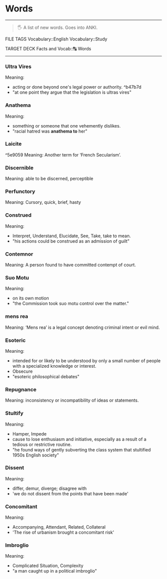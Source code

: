 # Words
---
>🖐 A list of new words. Goes into ANKI.

FILE TAGS
Vocabulary::English Vocabulary::Study

TARGET DECK
Facts and Vocab::🔠 Words

---
### Ultra Vires
Meaning:
- acting or done beyond one's legal power or authority. ^b47b7d
- "at one point they argue that the legislation is ultras vires"

### Anathema
Meaning:
- something or someone that one vehemently dislikes.
- "racial hatred was **anathema to** her"


### Laicite
^5e9059
Meaning: Another term for ‘French Secularism’.

### Discernible
Meaning: able to be discerned, perceptible



### Perfunctory
Meaning: Cursory, quick, brief, hasty


### Construed
Meaning: 
- Interpret, Understand, Elucidate, See, Take, take to mean.
- "his actions could be construed as an admission of guilt"



### Contemnor
Meaning: A person found to have committed contempt of court.



### Suo Motu
Meaning: 
- on its own motion
- "the Commission took suo motu control over the matter."

### mens rea
Meaning:  ‘Mens rea’ is a legal concept denoting criminal intent or evil mind.
<!--ID: 1605641154973-->

### Esoteric
Meaning: 
-  intended for or likely to be understood by only a small number of people with a specialized knowledge or interest. 
- Obsecure
- "esoteric philosophical debates"
<!--ID: 1605641155020-->


### Repugnance
Meaning: inconsistency or incompatibility of ideas or statements.
<!--ID: 1605641155067-->


### Stultify
Meaning: 
- Hamper, Impede
- cause to lose enthusiasm and initiative, especially as a result of a tedious or restrictive routine.
- "he found ways of gently subverting the class system that stultified 1950s English society"
<!--ID: 1605641155115-->

### Dissent
Meaning: 
- differ, demur, diverge; disagree with
- 'we do not dissent from the points that have been made'
<!--ID: 1605641155162-->

### Concomitant
Meaning: 
- Accompanying, Attendant, Related, Collateral
- 'The rise of urbanism brought a concomitant risk'
<!--ID: 1605641155215-->

### Imbroglio
Meaning: 
- Complicated Situation, Complexity
- "a man caught up in a political imbroglio"
<!--ID: 1605641155265-->
